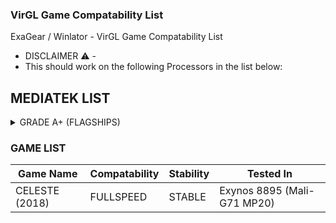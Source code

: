 ### VirGL Game Compatability List
ExaGear / Winlator - VirGL Game Compatability List

- DISCLAIMER ⚠️ - 
- This should work on the following Processors in the list below:
## MEDIATEK LIST
<details>
<summary>GRADE A+ (FLAGSHIPS)</summary>

  
- Dimensity 9000
- Dimensity 9000+
- Dimensity 9200
- Dimensity 9200+
  
</details>

### GAME LIST
| Game Name | Compatability | Stability | Tested In |
| --- | --- | --- | --- |
| CELESTE (2018) | FULLSPEED | STABLE | Exynos 8895 (Mali-G71 MP20) |
